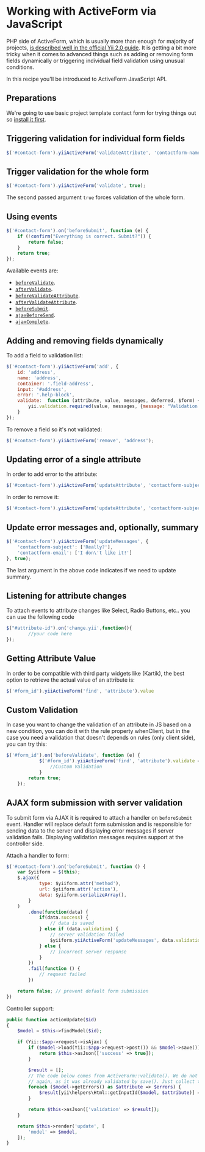 Working with ActiveForm via JavaScript
======================================

PHP side of ActiveForm, which is usually more than enough for majority of projects,
[is described well in the official Yii 2.0 guide](http://www.yiiframework.com/doc-2.0/guide-input-forms.html). It is getting
a bit more tricky when it comes to advanced things such as adding or removing form fields dynamically or triggering individual
field validation using unusual conditions.

In this recipe you'll be introduced to ActiveForm JavaScript API.

Preparations
------------

We're going to use basic project template contact form for trying things out so [install it first](http://www.yiiframework.com/doc-2.0/guide-start-installation.html).

Triggering validation for individual form fields
------------------------------------------------

```javascript
$('#contact-form').yiiActiveForm('validateAttribute', 'contactform-name');
```

Trigger validation for the whole form
-------------------------------------

```javascript
$('#contact-form').yiiActiveForm('validate', true);
```

The second passed argument `true` forces validation of the whole form.

Using events
------------

```javascript
$('#contact-form').on('beforeSubmit', function (e) {
	if (!confirm("Everything is correct. Submit?")) {
		return false;
	}
	return true;
});
```

Available events are:

- [`beforeValidate`](https://github.com/yiisoft/yii2/blob/master/framework/assets/yii.activeForm.js#L39).
- [`afterValidate`](https://github.com/yiisoft/yii2/blob/master/framework/assets/yii.activeForm.js#L50).
- [`beforeValidateAttribute`](https://github.com/yiisoft/yii2/blob/master/framework/assets/yii.activeForm.js#L64).
- [`afterValidateAttribute`](https://github.com/yiisoft/yii2/blob/master/framework/assets/yii.activeForm.js#L74).
- [`beforeSubmit`](https://github.com/yiisoft/yii2/blob/master/framework/assets/yii.activeForm.js#L83).
- [`ajaxBeforeSend`](https://github.com/yiisoft/yii2/blob/master/framework/assets/yii.activeForm.js#L93).
- [`ajaxComplete`](https://github.com/yiisoft/yii2/blob/master/framework/assets/yii.activeForm.js#L103).

Adding and removing fields dynamically
--------------------------------------

To add a field to validation list:

```javascript
$('#contact-form').yiiActiveForm('add', {
    id: 'address',
    name: 'address',
    container: '.field-address',
    input: '#address',
    error: '.help-block',
    validate:  function (attribute, value, messages, deferred, $form) {
        yii.validation.required(value, messages, {message: "Validation Message Here"});
    }
});
```

To remove a field so it's not validated:

```javascript
$('#contact-form').yiiActiveForm('remove', 'address');
```

Updating error of a single attribute
------------------------------------

In order to add error to the attribute:

```javascript
$('#contact-form').yiiActiveForm('updateAttribute', 'contactform-subject', ["I have an error..."]);
```

In order to remove it:

```javascript
$('#contact-form').yiiActiveForm('updateAttribute', 'contactform-subject', '');
```

Update error messages and, optionally, summary
----------------------------------------------

```javascript
$('#contact-form').yiiActiveForm('updateMessages', {
    'contactform-subject': ['Really?'],
    'contactform-email': ['I don\'t like it!']
}, true);
```

The last argument in the above code indicates if we need to update summary.

Listening for attribute changes
--------------------------------
To attach events to attribute changes like Select, Radio Buttons, etc.. you can use the following code

```javascript
$("#attribute-id").on('change.yii',function(){
        //your code here
});
```

Getting Attribute Value
-----------------------

In order to be compatible with third party widgets like (Kartik), the best option to retrieve the actual value of an attribute is:

```javascript
$('#form_id').yiiActiveForm('find', 'attribute').value
```

Custom Validation
-----------------

In case you want to change the validation of an attribute in JS based on a new condition, you can do it with the rule property whenClient, but in the case you need a validation that doesn't depends on rules (only client side), you can try this:

```javascript
$('#form_id').on('beforeValidate', function (e) {
            $('#form_id').yiiActiveForm('find', 'attribute').validate = function (attribute, value, messages, deferred, $form) {
                //Custom Validation
            }
        return true;
    });
```

AJAX form submission with server validation
-----------------

To submit form via AJAX it is required to attach a handler on `beforeSubmit` event. Handler will replace default form submission 
and is responsible for sending data to the server and displaying error messages if server validation fails. Displaying validation
messages requires support at the controller side.

Attach a handler to form: 

```js
$('#contact-form').on('beforeSubmit', function () {
    var $yiiform = $(this);
    $.ajax({
            type: $yiiform.attr('method'),
            url: $yiiform.attr('action'),
            data: $yiiform.serializeArray(),
        }
    )
        .done(function(data) {
            if(data.success) {
                // data is saved
            } else if (data.validation) {
                // server validation failed
                $yiiform.yiiActiveForm('updateMessages', data.validation, true); // renders validation messages at appropriate places
            } else {
                // incorrect server response
            }
        })
        .fail(function () {
            // request failed
        })

    return false; // prevent default form submission
})
```

Controller support:

```php
public function actionUpdate($id)
{
    $model = $this->findModel($id);

    if (Yii::$app->request->isAjax) {
        if ($model->load(Yii::$app->request->post()) && $model->save()) {
            return $this->asJson(['success' => true]);
        }

        $result = [];
        // The code below comes from ActiveForm::validate(). We do not need to validate the model
        // again, as it was already validated by save(). Just collect the messages.
        foreach ($model->getErrors() as $attribute => $errors) {
            $result[yii\helpers\Html::getInputId($model, $attribute)] = $errors;
        }

        return $this->asJson(['validation' => $result]);
    }

    return $this->render('update', [
        'model' => $model,
    ]);
}
```
